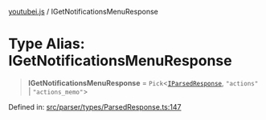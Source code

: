 [youtubei.js](../README.md) / IGetNotificationsMenuResponse

# Type Alias: IGetNotificationsMenuResponse

> **IGetNotificationsMenuResponse** = `Pick`\<[`IParsedResponse`](../interfaces/IParsedResponse.md), `"actions"` \| `"actions_memo"`\>

Defined in: [src/parser/types/ParsedResponse.ts:147](https://github.com/LuanRT/YouTube.js/blob/0733f60b57877f6b8b87dfd5cc6195b5085f5c09/src/parser/types/ParsedResponse.ts#L147)
